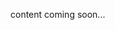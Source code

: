 <!-- <meta>
{
    "title":"Pharmer",
    "slug":"pharmer",
    "description":"Using Pharmer on Packet",
    "author":"Mo Lawler",
    "github":"usrdev",
    "date": "2019/12/18",
    "tag":["Devops", "Integrations"]
}
</meta> -->

content coming soon...